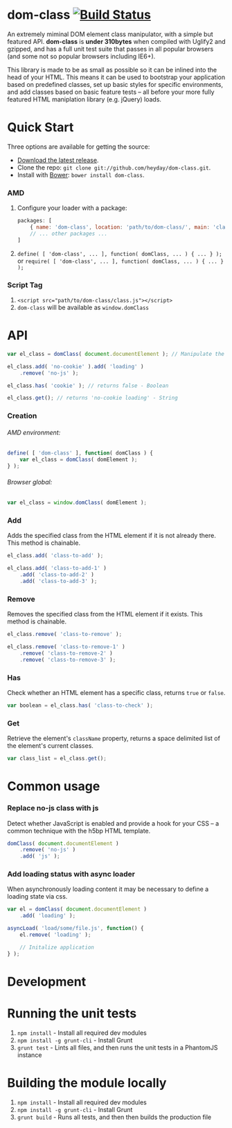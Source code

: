# dom-class [![Build Status](https://secure.travis-ci.org/heyday/dom-class.png)](http://travis-ci.org/heyday/dom-class)

An extremely miminal DOM element class manipulator, with a simple but featured API. **dom-class** is **under 310bytes** when compiled with Uglify2 and gzipped, and has a full unit test suite that passes in all popular browsers (and some not so popular browsers including IE6+).

This library is made to be as small as possible so it can be inlined into the head of your HTML. This means it can be used to bootstrap your application based on predefined classes, set up basic styles for specific environments, and add classes based on basic feature tests – all before your more fully featured HTML maniplation library (e.g. jQuery) loads.


Quick Start
===========

Three options are available for getting the source:

* [Download the latest release](https://github.com/heyday/dom-class/zipball/master).
* Clone the repo: `git clone git://github.com/heyday/dom-class.git`.
* Install with [Bower](http://twitter.github.com/bower): `bower install dom-class`.

### AMD

1. Configure your loader with a package:

	```javascript
	packages: [
		{ name: 'dom-class', location: 'path/to/dom-class/', main: 'class' },
		// ... other packages ...
	]
	```

1. `define( [ 'dom-class', ... ], function( domClass, ... ) { ... } );` or `require( [ 'dom-class', ... ], function( domClass, ... ) { ... } );`

### Script Tag

1. `<script src="path/to/dom-class/class.js"></script>`
1. `dom-class` will be available as `window.domClass`


API
===========

```javascript
var el_class = domClass( document.documentElement ); // Manipulate the `html` tag

el_class.add( 'no-cookie' ).add( 'loading' )
	.remove( 'no-js' );

el_class.has( 'cookie' ); // returns false - Boolean

el_class.get(); // returns 'no-cookie loading' - String
```

### Creation

###### AMD environment:
```javascript
define( [ 'dom-class' ], function( domClass ) {
	var el_class = domClass( domElement );
} );
```

###### Browser global:
```javascript
var el_class = window.domClass( domElement );
```

### Add
Adds the specified class from the HTML element if it is not already there. This method is chainable.

```javascript
el_class.add( 'class-to-add' );

el_class.add( 'class-to-add-1' )
	.add( 'class-to-add-2' )
	.add( 'class-to-add-3' );
```

### Remove
Removes the specified class from the HTML element if it exists. This method is chainable.

```javascript
el_class.remove( 'class-to-remove' );

el_class.remove( 'class-to-remove-1' )
	.remove( 'class-to-remove-2' )
	.remove( 'class-to-remove-3' );
```

### Has
Check whether an HTML element has a specific class, returns `true` or `false`.

```javascript
var boolean = el_class.has( 'class-to-check' );
```

### Get
Retrieve the element's `className` property, returns a space delimited list of the element's current classes.

```javascript
var class_list = el_class.get();
```



Common usage
===========

### Replace no-js class with js
Detect whether JavaScript is enabled and provide a hook for your CSS – a common technique with the h5bp HTML template.

```javascript
domClass( document.documentElement )
	.remove( 'no-js' )
	.add( 'js' );
```

### Add loading status with async loader
When asynchronously loading content it may be necessary to define a loading state via css.

```javascript
var el = domClass( document.documentElement )
	.add( 'loading' );

asyncLoad( 'load/some/file.js', function() {
	el.remove( 'loading' );

	// Initalize application
} );
```

Development
===========

# Running the unit tests

1. `npm install` - Install all required dev modules
1. `npm install -g grunt-cli` - Install Grunt
1. `grunt test` - Lints all files, and then runs the unit tests in a PhantomJS instance

# Building the module locally

1. `npm install` - Install all required dev modules
1. `npm install -g grunt-cli` - Install Grunt
1. `grunt build` - Runs all tests, and then then builds the production file
